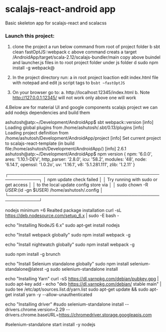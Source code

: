scalajs-react-android app
======================

Basic skeleton app for scalajs-react and scalacss

### Launch this project:

1. clone the project
a run below command from root of project folder
b sbt clean fastOptJS::webpack
c above command creats a target /AndroidApp/target/scala-2.12/scalajs-bundler/main
 copy above buindel and launcher.js files in to root project folder under js folder
d sudo npm install -g webpack@



2. In the project directory run:
a  in root project loaction edit index.html file with notepad and edit js script tags to
b`sbt ~fastOptJS`



3. On your browser go to:
a. http://localhost:12345/index.html
b. Note http://127.0.0.1:12345/ will not work only above one will work


4.Below are for material UI and google components
scalajs project we can add nodejs dependencies and build them



ashutosh@atp:~/Development/AndroidApp$ sbt webpack::version
[info] Loading global plugins from /home/ashutosh/.sbt/0.13/plugins
[info] Loading project definition from /home/ashutosh/Development/AndroidApp/project
[info] Set current project to scalajs-react-template (in build file:/home/ashutosh/Development/AndroidApp/)
[info] 2.6.1
ashutosh@atp:~/Development/AndroidApp$ npm version
{ npm: '6.0.0',
  ares: '1.10.1-DEV',
  http_parser: '2.8.0',
  icu: '58.2',
  modules: '48',
  node: '6.14.1',
  openssl: '1.0.2o',
  uv: '1.16.1',
  v8: '5.1.281.111',
  zlib: '1.2.11' }

┌────────────────────────────────────────────────────────────┐
│                  npm update check failed                   │
│            Try running with sudo or get access             │
│            to the local update config store via            │
│ sudo chown -R $USER:$(id -gn $USER) /home/ashutosh/.config │
└────────────────────────────────────────────────────────────┘





nodejs minimum =6
Realted package installation
curl -sL https://deb.nodesource.com/setup_6.x | sudo -E bash -

echo "Installing NodeJS 6.x"
sudo apt-get install nodejs

echo "Install webpack globally"
sudo npm install webpack -g

echo "Install nightwatch globally"
sudo npm install webpack -g

sudo npm install -g brunch

echo "Install Selenium standalone globally"
sudo npm install selenium-standalone@latest -g
sudo selenium-standalone install

echo "Installing Yarn"
curl -sS https://dl.yarnpkg.com/debian/pubkey.gpg | sudo apt-key add -
echo "deb https://dl.yarnpkg.com/debian/ stable main" | sudo tee /etc/apt/sources.list.d/yarn.list
sudo apt-get update && sudo apt-get install yarn -y --allow-unauthenticated

echo "Installing driver"
#sudo selenium-standalone install --drivers.chrome.version=2.29 --drivers.chrome.baseURL=https://chromedriver.storage.googleapis.com

#selenium-standalone start install -y nodejs